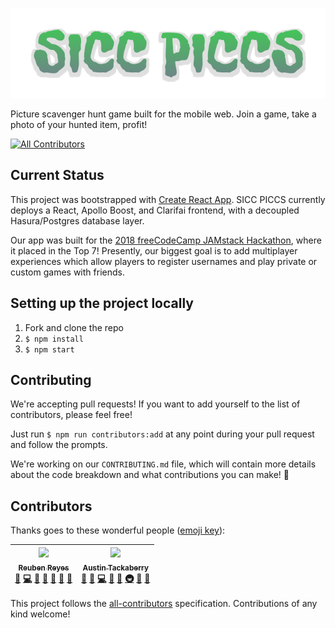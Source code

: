 ![sicc piccs logo](./src/static/svgs/logo.svg)

Picture scavenger hunt game built for the mobile web. Join a game, take a photo of your hunted item, profit!

[![All Contributors](https://img.shields.io/badge/all_contributors-2-orange.svg?style=flat-square)](#contributors)

## Current Status

This project was bootstrapped with [Create React App](https://github.com/facebook/create-react-app). SICC PICCS currently deploys a React, Apollo Boost, and Clarifai frontend, with a decoupled Hasura/Postgres database layer.

Our app was built for the [2018 freeCodeCamp JAMstack Hackathon](https://medium.freecodecamp.org/freecodecamp-is-hosting-a-free-hackathon-at-github-in-san-francisco-and-an-online-hackathon-too-2078088df278), where it placed in the Top 7! Presently, our biggest goal is to add multiplayer experiences which allow players to register usernames and play private or custom games with friends.

## Setting up the project locally

1.  Fork and clone the repo
2.  `$ npm install`
3.  `$ npm start`

## Contributing

We're accepting pull requests! If you want to add yourself to the list of contributors, please feel free!

Just run `$ npm run contributors:add` at any point during your pull request and follow the prompts.

We're working on our `CONTRIBUTING.md` file, which will contain more details about the code breakdown and what contributions you can make! 🙂

## Contributors

Thanks goes to these wonderful people ([emoji key](https://github.com/kentcdodds/all-contributors#emoji-key)):

<!-- ALL-CONTRIBUTORS-LIST:START - Do not remove or modify this section -->
<!-- prettier-ignore -->
| [<img src="https://avatars0.githubusercontent.com/u/25578179?v=4" width="100px;"/><br /><sub><b>Reuben Reyes</b></sub>](http://reubenreyes.com)<br />[🐛](https://github.com/rreubenreyes/SICC-PICCS/issues?q=author%3Arreubenreyes "Bug reports") [💻](https://github.com/rreubenreyes/SICC-PICCS/commits?author=rreubenreyes "Code") [🎨](#design-rreubenreyes "Design") [📖](https://github.com/rreubenreyes/SICC-PICCS/commits?author=rreubenreyes "Documentation") [🤔](#ideas-rreubenreyes "Ideas, Planning, & Feedback") [👀](#review-rreubenreyes "Reviewed Pull Requests") [🔧](#tool-rreubenreyes "Tools") | [<img src="https://avatars0.githubusercontent.com/u/29493001?v=4" width="100px;"/><br /><sub><b>Austin Tackaberry</b></sub>](https://austintackaberry.co)<br />[💬](#question-austintackaberry "Answering Questions") [🐛](https://github.com/rreubenreyes/SICC-PICCS/issues?q=author%3Aaustintackaberry "Bug reports") [💻](https://github.com/rreubenreyes/SICC-PICCS/commits?author=austintackaberry "Code") [🎨](#design-austintackaberry "Design") [🤔](#ideas-austintackaberry "Ideas, Planning, & Feedback") [🚇](#infra-austintackaberry "Infrastructure (Hosting, Build-Tools, etc)") [👀](#review-austintackaberry "Reviewed Pull Requests") [🔧](#tool-austintackaberry "Tools") |
| :---: | :---: |

<!-- ALL-CONTRIBUTORS-LIST:END -->

This project follows the [all-contributors](https://github.com/kentcdodds/all-contributors) specification. Contributions of any kind welcome!
